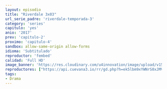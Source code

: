 ```yaml
---
layout: episodio
title: "Riverdale 3x03"
url_serie_padre: 'riverdale-temporada-3'
category: 'series'
capitulo: 'yes'
anio: '2017'
prev: 'capitulo-2'
proximo: 'capitulo-4'
sandbox: allow-same-origin allow-forms
idioma: 'Subtitulado'
reproductor: 'fembed'
calidad: 'Full HD'
image_banner: 'https://res.cloudinary.com/u4innovation/image/upload/v1565152608/maxresdefault-min_vy9nnj.jpg'
reproductores: ["https://api.cuevana3.io/rr/gd.php?h=ek5lbm9xYWNrS0xJMVp5b21KREk0dFBLbjVkaHhkRGdrOG1jbnBpUnhhS1ZtWUZ6ZU1XbTJNN0ptWFZwMmNXZzNwcG5hNml4MnI3VXkybC9pOWZDNXRhU3FadVkyUT09"]
tags:
- Drama
---
```












